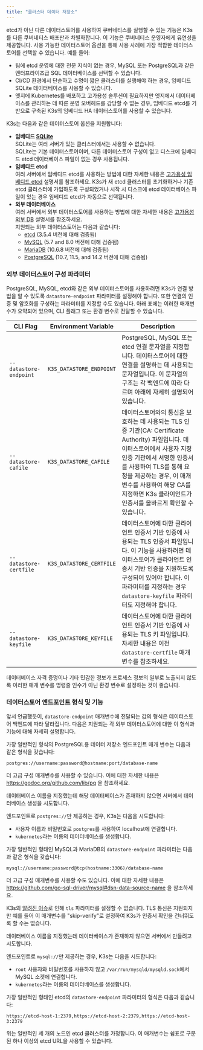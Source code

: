 ```yaml
---
title: "클러스터 데이터 저장소"
---
```



etcd가 아닌 다른 데이터스토어를 사용하여 쿠버네티스를 실행할 수 있는 기능은 K3s를 다른 쿠버네티스 배포판과 차별화합니다. 이 기능은 쿠버네티스 운영자에게 유연성을 제공합니다. 사용 가능한 데이터스토어 옵션을 통해 사용 사례에 가장 적합한 데이터스토어를 선택할 수 있습니다. 예를 들어:

- 팀에 etcd 운영에 대한 전문 지식이 없는 경우, MySQL 또는 PostgreSQL과 같은 엔터프라이즈급 SQL 데이터베이스를 선택할 수 있습니다.
- CI/CD 환경에서 단순하고 수명이 짧은 클러스터를 실행해야 하는 경우, 임베디드 SQLite 데이터베이스를 사용할 수 있습니다.
- 엣지에 Kubernetes를 배포하고 고가용성 솔루션이 필요하지만 엣지에서 데이터베이스를 관리하는 데 따른 운영 오버헤드를 감당할 수 없는 경우, 임베디드 etcd를 기반으로 구축된 K3s의 임베디드 HA 데이터스토어를 사용할 수 있습니다.

K3s는 다음과 같은 데이터스토어 옵션을 지원합니다:

- **임베디드 [SQLite](https://www.sqlite.org/index.html)**  
  SQLite는 여러 서버가 있는 클러스터에서는 사용할 수 없습니다.  
  SQLite는 기본 데이터스토어이며, 다른 데이터스토어 구성이 없고 디스크에 임베디드 etcd 데이터베이스 파일이 없는 경우 사용됩니다.
- **임베디드 etcd**  
  여러 서버에서 임베디드 etcd를 사용하는 방법에 대한 자세한 내용은 [고가용성 임베디드 etcd](ha-embedded.md) 설명서를 참조하세요.
  K3s가 새 etcd 클러스터를 초기화하거나 기존 etcd 클러스터에 가입하도록 구성되었거나 시작 시 디스크에 etcd 데이터베이스 파일이 있는 경우 임베디드 etcd가 자동으로 선택됩니다.
- **외부 데이터베이스**  
  여러 서버에서 외부 데이터스토어를 사용하는 방법에 대한 자세한 내용은 [고가용성 외부 DB](ha.md) 설명서를 참조하세요.  
  지원되는 외부 데이터스토어는 다음과 같습니다:
  - [etcd](https://etcd.io/) (3.5.4 버전에 대해 검증됨)
  - [MySQL](https://www.mysql.com/) (5.7 and 8.0 버전에 대해 검증됨)
  - [MariaDB](https://mariadb.org/) (10.6.8 버전에 대해 검증됨)
  - [PostgreSQL](https://www.postgresql.org/) (10.7, 11.5, and 14.2 버전에 대해 검증됨)

### 외부 데이터스토어 구성 파라미터

PostgreSQL, MySQL, etcd와 같은 외부 데이터스토어를 사용하려면 K3s가 연결 방법을 알 수 있도록 `datastore-endpoint` 파라미터를 설정해야 합니다. 또한 연결의 인증 및 암호화를 구성하는 파라미터를 지정할 수도 있습니다. 아래 표에는 이러한 매개변수가 요약되어 있으며, CLI 플래그 또는 환경 변수로 전달할 수 있습니다.

| CLI Flag               | Environment Variable     | Description                                                                                                                                                                                                                                                                                             |
| ---------------------- | ------------------------ | ------------------------------------------------------------------------------------------------------------------------------------------------------------------------------------------------------------------------------------------------------------------------------------------------------- |
| `--datastore-endpoint` | `K3S_DATASTORE_ENDPOINT` | PostgreSQL, MySQL 또는 etcd 연결 문자열을 지정합니다. 데이터스토어에 대한 연결을 설명하는 데 사용되는 문자열입니다. 이 문자열의 구조는 각 백엔드에 따라 다르며 아래에 자세히 설명되어 있습니다.                                                                                                         |
| `--datastore-cafile`   | `K3S_DATASTORE_CAFILE`   | 데이터스토어와의 통신을 보호하는 데 사용되는 TLS 인증 기관(CA: Certificate Authority) 파일입니다. 데이터스토어에서 사용자 지정 인증 기관에서 서명한 인증서를 사용하여 TLS를 통해 요청을 제공하는 경우, 이 매개변수를 사용하여 해당 CA를 지정하면 K3s 클라이언트가 인증서를 올바르게 확인할 수 있습니다. |
| `--datastore-certfile` | `K3S_DATASTORE_CERTFILE` | 데이터스토어에 대한 클라이언트 인증서 기반 인증에 사용되는 TLS 인증서 파일입니다. 이 기능을 사용하려면 데이터스토어가 클라이언트 인증서 기반 인증을 지원하도록 구성되어 있어야 합니다. 이 파라미터를 지정하는 경우 `datastore-keyfile` 파라미터도 지정해야 합니다.                                      |
| `--datastore-keyfile`  | `K3S_DATASTORE_KEYFILE`  | 데이터스토어에 대한 클라이언트 인증서 기반 인증에 사용되는 TLS 키 파일입니다. 자세한 내용은 이전 `datastore-certfile` 매개변수를 참조하세요.                                                                                                                                                            |

데이터베이스 자격 증명이나 기타 민감한 정보가 프로세스 정보의 일부로 노출되지 않도록 이러한 매개 변수를 명령줄 인수가 아닌 환경 변수로 설정하는 것이 좋습니다.

### 데이터스토어 엔드포인트 형식 및 기능

앞서 언급했듯이, `datastore-endpoint` 매개변수에 전달되는 값의 형식은 데이터스토어 백엔드에 따라 달라집니다. 다음은 지원되는 각 외부 데이터스토어에 대한 이 형식과 기능에 대해 자세히 설명합니다.

<Tabs>
<TabItem value="PostgreSQL">

가장 일반적인 형식의 PostgreSQL용 데이터 저장소 엔드포인트 매개 변수는 다음과 같은 형식을 갖습니다:

`postgres://username:password@hostname:port/database-name`

더 고급 구성 매개변수를 사용할 수 있습니다. 이에 대한 자세한 내용은 https://godoc.org/github.com/lib/pq 을 참조하세요.

데이터베이스 이름을 지정했는데 해당 데이터베이스가 존재하지 않으면 서버에서 데이터베이스 생성을 시도합니다.

엔드포인트로 `postgres://`만 제공하는 경우, K3s는 다음을 시도합니다:

- 사용자 이름과 비밀번호로 `postgres`를 사용하여 localhost에 연결합니다.
- `kubernetes`라는 이름의 데이터베이스를 생성합니다.

</TabItem>
<TabItem value="MySQL / MariaDB">

가장 일반적인 형태인 MySQL과 MariaDB의 `datastore-endpoint` 파라미터는 다음과 같은 형식을 갖습니다:

`mysql://username:password@tcp(hostname:3306)/database-name`

더 고급 구성 매개변수를 사용할 수도 있습니다. 이에 대한 자세한 내용은 https://github.com/go-sql-driver/mysql#dsn-data-source-name 을 참조하세요.

K3s의 [알려진 이슈](https://github.com/k3s-io/k3s/issues/1093)로 인해 `tls` 파라미터를 설정할 수 없습니다. TLS 통신은 지원되지만 예를 들어 이 매개변수를 "skip-verify"로 설정하여 K3s가 인증서 확인을 건너뛰도록 할 수는 없습니다.

데이터베이스 이름을 지정했는데 데이터베이스가 존재하지 않으면 서버에서 만들려고 시도합니다.

엔드포인트로 `mysql://`만 제공하는 경우, K3s는 다음을 시도합니다:

- `root` 사용자와 비밀번호를 사용하지 않고 `/var/run/mysqld/mysqld.sock`에서 MySQL 소켓에 연결합니다.
- `kubernetes`라는 이름의 데이터베이스를 생성합니다.

</TabItem>

<TabItem value="etcd">

가장 일반적인 형태인 etcd의 `datastore-endpoint` 파라미터의 형식은 다음과 같습니다:

`https://etcd-host-1:2379,https://etcd-host-2:2379,https://etcd-host-3:2379`

위는 일반적인 세 개의 노드인 etcd 클러스터를 가정합니다. 이 매개변수는 쉼표로 구분된 하나 이상의 etcd URL을 사용할 수 있습니다.

</TabItem>
</Tabs>
